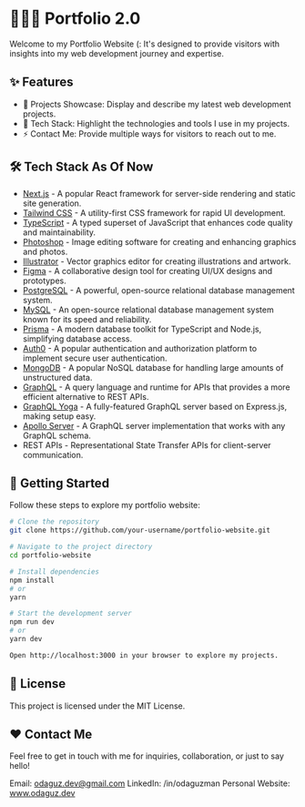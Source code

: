 # 👩🏽‍💻 Portfolio 2.0

Welcome to my Portfolio Website (: It's designed to provide visitors with insights into my web development journey and expertise.

## ✨ Features

- 🎉 Projects Showcase: Display and describe my latest web development projects.
- 🌟 Tech Stack: Highlight the technologies and tools I use in my projects.
- ⚡️ Contact Me: Provide multiple ways for visitors to reach out to me.

## 🛠️ Tech Stack As Of Now

- [Next.js](https://nextjs.org/) - A popular React framework for server-side rendering and static site generation.
- [Tailwind CSS](https://tailwindcss.com/) - A utility-first CSS framework for rapid UI development.
- [TypeScript](https://www.typescriptlang.org/) - A typed superset of JavaScript that enhances code quality and maintainability.
- [Photoshop](https://www.adobe.com/products/photoshop.html) - Image editing software for creating and enhancing graphics and photos.
- [Illustrator](https://www.adobe.com/products/illustrator.html) - Vector graphics editor for creating illustrations and artwork.
- [Figma](https://www.figma.com/) - A collaborative design tool for creating UI/UX designs and prototypes.
- [PostgreSQL](https://www.postgresql.org/) - A powerful, open-source relational database management system.
- [MySQL](https://www.mysql.com/) - An open-source relational database management system known for its speed and reliability.
- [Prisma](https://www.prisma.io/) - A modern database toolkit for TypeScript and Node.js, simplifying database access.
- [Auth0](https://auth0.com/) - A popular authentication and authorization platform to implement secure user authentication.
- [MongoDB](https://www.mongodb.com/) - A popular NoSQL database for handling large amounts of unstructured data.
- [GraphQL](https://graphql.org/) - A query language and runtime for APIs that provides a more efficient alternative to REST APIs.
- [GraphQL Yoga](https://github.com/prisma-labs/graphql-yoga) - A fully-featured GraphQL server based on Express.js, making setup easy.
- [Apollo Server](https://www.apollographql.com/docs/apollo-server/) - A GraphQL server implementation that works with any GraphQL schema.
- REST APIs - Representational State Transfer APIs for client-server communication.

## 🚀 Getting Started

Follow these steps to explore my portfolio website:

```bash
# Clone the repository
git clone https://github.com/your-username/portfolio-website.git

# Navigate to the project directory
cd portfolio-website

# Install dependencies
npm install
# or
yarn

# Start the development server
npm run dev
# or
yarn dev

Open http://localhost:3000 in your browser to explore my projects.
```
## 📝 **License**

This project is licensed under the MIT License.

## ❤️ **Contact Me**

Feel free to get in touch with me for inquiries, collaboration, or just to say hello!

Email: odaguz.dev@gmail.com
LinkedIn: /in/odaguzman
Personal Website: www.odaguz.dev

